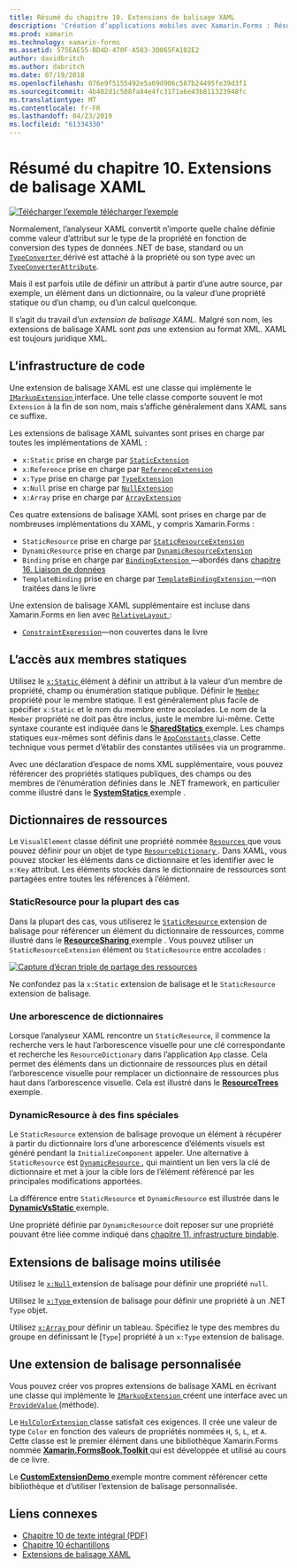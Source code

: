 ```yaml
---
title: Résumé du chapitre 10. Extensions de balisage XAML
description: 'Création d’applications mobiles avec Xamarin.Forms : Résumé du chapitre 10. Extensions de balisage XAML'
ms.prod: xamarin
ms.technology: xamarin-forms
ms.assetid: 575EAE55-BD4D-470F-A583-3D065FA102E2
author: davidbritch
ms.author: dabritch
ms.date: 07/19/2018
ms.openlocfilehash: 076e9f5155492e5a69d906c587b24495fe39d3f1
ms.sourcegitcommit: 4b402d1c508fa84e4fc3171a6e43b811323948fc
ms.translationtype: MT
ms.contentlocale: fr-FR
ms.lasthandoff: 04/23/2019
ms.locfileid: "61334330"
---
```

# <a name="summary-of-chapter-10-xaml-markup-extensions"></a>Résumé du chapitre 10. Extensions de balisage XAML

[![Télécharger l’exemple](~/media/shared/download.png) télécharger l’exemple](https://github.com/xamarin/xamarin-forms-book-samples/tree/master/Chapter10)

Normalement, l’analyseur XAML convertit n’importe quelle chaîne définie comme valeur d’attribut sur le type de la propriété en fonction de conversion des types de données .NET de base, standard ou un [ `TypeConverter` ](xref:Xamarin.Forms.TypeConverter) dérivé est attaché à la propriété ou son type avec un [`TypeConverterAttribute`](xref:Xamarin.Forms.TypeConverterAttribute).

Mais il est parfois utile de définir un attribut à partir d’une autre source, par exemple, un élément dans un dictionnaire, ou la valeur d’une propriété statique ou d’un champ, ou d’un calcul quelconque.

Il s’agit du travail d’un *extension de balisage XAML*. Malgré son nom, les extensions de balisage XAML sont *pas* une extension au format XML. XAML est toujours juridique XML.

## <a name="the-code-infrastructure"></a>L’infrastructure de code

Une extension de balisage XAML est une classe qui implémente le [ `IMarkupExtension` ](xref:Xamarin.Forms.Xaml.IMarkupExtension) interface. Une telle classe comporte souvent le mot `Extension` à la fin de son nom, mais s’affiche généralement dans XAML sans ce suffixe.

Les extensions de balisage XAML suivantes sont prises en charge par toutes les implémentations de XAML :

- `x:Static` prise en charge par [`StaticExtension`](xref:Xamarin.Forms.Xaml.StaticExtension)
- `x:Reference` prise en charge par [`ReferenceExtension`](xref:Xamarin.Forms.Xaml.ReferenceExtension)
- `x:Type` prise en charge par [`TypeExtension`](xref:Xamarin.Forms.Xaml.TypeExtension)
- `x:Null` prise en charge par [`NullExtension`](xref:Xamarin.Forms.Xaml.NullExtension)
- `x:Array` prise en charge par [`ArrayExtension`](xref:Xamarin.Forms.Xaml.ArrayExtension)

Ces quatre extensions de balisage XAML sont prises en charge par de nombreuses implémentations du XAML, y compris Xamarin.Forms :

- `StaticResource` prise en charge par [`StaticResourceExtension`](xref:Xamarin.Forms.Xaml.StaticResourceExtension)
- `DynamicResource` prise en charge par [`DynamicResourceExtension`](xref:Xamarin.Forms.Xaml.DynamicResourceExtension)
- `Binding` prise en charge par [ `BindingExtension` ](xref:Xamarin.Forms.Xaml.BindingExtension) &mdash;abordés dans [chapitre 16. Liaison de données](chapter16.md)
- `TemplateBinding` prise en charge par [ `TemplateBindingExtension` ](xref:Xamarin.Forms.Xaml.TemplateBindingExtension) &mdash;non traitées dans le livre

Une extension de balisage XAML supplémentaire est incluse dans Xamarin.Forms en lien avec [ `RelativeLayout` ](xref:Xamarin.Forms.RelativeLayout):

- [`ConstraintExpression`](xref:Xamarin.Forms.ConstraintExpression)&mdash;non couvertes dans le livre

## <a name="accessing-static-members"></a>L’accès aux membres statiques

Utilisez le [ `x:Static` ](xref:Xamarin.Forms.Xaml.StaticExtension) élément à définir un attribut à la valeur d’un membre de propriété, champ ou énumération statique publique. Définir le [ `Member` ](xref:Xamarin.Forms.Xaml.StaticExtension.Member) propriété pour le membre statique. Il est généralement plus facile de spécifier `x:Static` et le nom du membre entre accolades. Le nom de la `Member` propriété ne doit pas être inclus, juste le membre lui-même. Cette syntaxe courante est indiquée dans le [ **SharedStatics** ](https://github.com/xamarin/xamarin-forms-book-samples/tree/master/Chapter10/SharedStatics) exemple. Les champs statiques eux-mêmes sont définis dans le [ `AppConstants` ](https://github.com/xamarin/xamarin-forms-book-samples/blob/master/Chapter10/SharedStatics/SharedStatics/SharedStatics/AppConstants.cs) classe. Cette technique vous permet d’établir des constantes utilisées via un programme.

Avec une déclaration d’espace de noms XML supplémentaire, vous pouvez référencer des propriétés statiques publiques, des champs ou des membres de l’énumération définies dans le .NET framework, en particulier comme illustré dans le [ **SystemStatics** ](https://github.com/xamarin/xamarin-forms-book-samples/tree/master/Chapter10/SystemStatics) exemple .

## <a name="resource-dictionaries"></a>Dictionnaires de ressources

Le `VisualElement` classe définit une propriété nommée [ `Resources` ](xref:Xamarin.Forms.VisualElement.Resources) que vous pouvez définir pour un objet de type [ `ResourceDictionary` ](xref:Xamarin.Forms.ResourceDictionary). Dans XAML, vous pouvez stocker les éléments dans ce dictionnaire et les identifier avec le `x:Key` attribut. Les éléments stockés dans le dictionnaire de ressources sont partagées entre toutes les références à l’élément.

### <a name="staticresource-for-most-purposes"></a>StaticResource pour la plupart des cas

Dans la plupart des cas, vous utiliserez le [ `StaticResource` ](xref:Xamarin.Forms.Xaml.StaticResourceExtension) extension de balisage pour référencer un élément du dictionnaire de ressources, comme illustré dans le [ **ResourceSharing** ](https://github.com/xamarin/xamarin-forms-book-samples/tree/master/Chapter10/ResourceSharing) exemple . Vous pouvez utiliser un `StaticResourceExtension` élément ou `StaticResource` entre accolades :

[![Capture d’écran triple de partage des ressources](images/ch10fg03-small.png "partage des ressources")](images/ch10fg03-large.png#lightbox "partage des ressources")

Ne confondez pas la `x:Static` extension de balisage et le `StaticResource` extension de balisage.

### <a name="a-tree-of-dictionaries"></a>Une arborescence de dictionnaires

Lorsque l’analyseur XAML rencontre un `StaticResource`, il commence la recherche vers le haut l’arborescence visuelle pour une clé correspondante et recherche les `ResourceDictionary` dans l’application `App` classe. Cela permet des éléments dans un dictionnaire de ressources plus en détail l’arborescence visuelle pour remplacer un dictionnaire de ressources plus haut dans l’arborescence visuelle. Cela est illustré dans le [ **ResourceTrees** ](https://github.com/xamarin/xamarin-forms-book-samples/tree/master/Chapter10/ResourceTrees) exemple.

### <a name="dynamicresource-for-special-purposes"></a>DynamicResource à des fins spéciales

Le `StaticResource` extension de balisage provoque un élément à récupérer à partir du dictionnaire lors d’une arborescence d’éléments visuels est généré pendant la `InitializeComponent` appeler. Une alternative à `StaticResource` est [ `DynamicResource` ](xref:Xamarin.Forms.Xaml.DynamicResourceExtension), qui maintient un lien vers la clé de dictionnaire et met à jour la cible lors de l’élément référencé par les principales modifications apportées.

La différence entre `StaticResource` et `DynamicResource` est illustrée dans le [ **DynamicVsStatic** ](https://github.com/xamarin/xamarin-forms-book-samples/tree/master/Chapter10/DynamicVsStatic) exemple.

Une propriété définie par `DynamicResource` doit reposer sur une propriété pouvant être liée comme indiqué dans [chapitre 11, infrastructure bindable](chapter11.md).

## <a name="lesser-used-markup-extensions"></a>Extensions de balisage moins utilisée

Utilisez le [ `x:Null` ](xref:Xamarin.Forms.Xaml.NullExtension) extension de balisage pour définir une propriété `null`.

Utilisez le [ `x:Type` ](xref:Xamarin.Forms.Xaml.TypeExtension) extension de balisage pour définir une propriété à un .NET `Type` objet.

Utilisez [ `x:Array` ](xref:Xamarin.Forms.Xaml.ArrayExtension) pour définir un tableau. Spécifiez le type des membres du groupe en définissant le [`Type`] propriété à un `x:Type` extension de balisage.

## <a name="a-custom-markup-extension"></a>Une extension de balisage personnalisée

Vous pouvez créer vos propres extensions de balisage XAML en écrivant une classe qui implémente le [ `IMarkupExtension` ](xref:Xamarin.Forms.Xaml.IMarkupExtension) créent une interface avec un [ `ProvideValue` ](xref:Xamarin.Forms.Xaml.IMarkupExtension.ProvideValue(System.IServiceProvider)) (méthode).

Le [ `HslColorExtension` ](https://github.com/xamarin/xamarin-forms-book-samples/blob/master/Libraries/Xamarin.FormsBook.Toolkit/Xamarin.FormsBook.Toolkit/HslColorExtension.cs) classe satisfait ces exigences. Il crée une valeur de type `Color` en fonction des valeurs de propriétés nommées `H`, `S`, `L`, et `A`. Cette classe est le premier élément dans une bibliothèque Xamarin.Forms nommée [ **Xamarin.FormsBook.Toolkit** ](https://github.com/xamarin/xamarin-forms-book-samples/tree/master/Libraries/Xamarin.FormsBook.Toolkit) qui est développée et utilisé au cours de ce livre.

Le [ **CustomExtensionDemo** ](https://github.com/xamarin/xamarin-forms-book-samples/tree/master/Chapter10/CustomExtensionDemo) exemple montre comment référencer cette bibliothèque et d’utiliser l’extension de balisage personnalisée.

## <a name="related-links"></a>Liens connexes

- [Chapitre 10 de texte intégral (PDF)](https://download.xamarin.com/developer/xamarin-forms-book/XamarinFormsBook-Ch10-Apr2016.pdf)
- [Chapitre 10 échantillons](https://github.com/xamarin/xamarin-forms-book-samples/tree/master/Chapter10)
- [Extensions de balisage XAML](~/xamarin-forms/xaml/markup-extensions/index.md)
